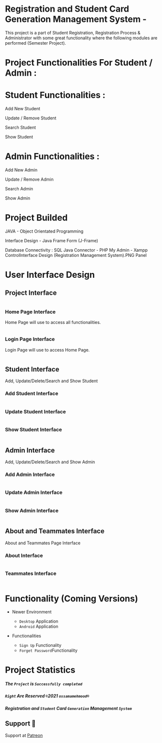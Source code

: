 # Registration and Student Card Generation Management System - 

This project is a part of Student Registration, Registration Process & Administrator with some great functionality where the following modules are performed (Semester Project). 

# Project Functionalities For Student / Admin :

# Student Functionalities :

Add New Student

Update / Remove Student

Search Student

Show Student


# Admin Functionalities :

Add New Admin

Update / Remove Admin

Search Admin

Show Admin


# Project Builded

JAVA - Object Orientated Programming

Interface Design - Java Frame Form (J-Frame)

Database Connectivity : SQL Java Connector - PHP My Admin - Xampp ControlInterface Design (Registration Management System).PNG Panel


# User Interface Design

## Project Interface
<p align="left">
  <img alt="" style="{max-height: 20px}" src="./Project Finalized (Interface Design)/Interface Design (Registration Management System).PNG">
</p>

### Home Page Interface
Home Page will use to access all functionalities.
<p align="left">
  <img alt="" style="{max-height: 20px}" src="./Project Finalized (Interface Design)/Welcome to Home Page.PNG">
</p>

### Login Page Interface
Login Page will use to access Home Page.
<p align="left">
  <img alt="" style="{max-height: 20px}" src="./Project Finalized (Interface Design)/Sign In.PNG">
</p>




## Student Interface
Add, Update/Delete/Search and Show Student

### Add Student Interface
<p align="left">
  <img alt="" style="{max-height: 20px}" src="./Project Finalized (Interface Design)/Add Student.PNG">
</p>

### Update Student Interface
<p align="left">
  <img alt="" style="{max-height: 20px}" src="./Project Finalized (Interface Design)/Update Student.PNG">
</p>

### Show Student Interface
<p align="left">
  <img alt="" style="{max-height: 20px}" src="./Project Finalized (Interface Design)/Show Student.PNG">
</p>




## Admin Interface
Add, Update/Delete/Search and Show Admin

### Add Admin Interface
<p align="left">
  <img alt="" style="{max-height: 20px}" src="./Project Finalized (Interface Design)/Add Admin.PNG">
</p>

### Update Admin Interface
<p align="left">
  <img alt="" style="{max-height: 20px}" src="./Project Finalized (Interface Design)/Update Admin.PNG">
</p>

### Show Admin Interface
<p align="left">
  <img alt="" style="{max-height: 20px}" src="./Project Finalized (Interface Design)/Show Admin.PNG">
</p>




## About and Teammates Interface
About and Teammates Page Interface

### About Interface
<p align="left">
  <img alt="" style="{max-height: 20px}" src="./Project Finalized (Interface Design)/About.PNG">
</p>

### Teammates Interface
<p align="left">
  <img alt="" style="{max-height: 20px}" src="./Project Finalized (Interface Design)/Teammates.PNG">
</p>




# Functionality (Coming Versions)

- Newer Environment 
  - `Desktop` Application
  - `Android` Application

- Functionalities
  - `Sign Up` Functionality
  - `Forget Password`Functionality




# Project Statistics

##### The `Project` is `Successfully completed` 

##### `Right` Are Reserved `©`2021 `ossamamehmood®` 

##### Registration and `Student` Card `Generation` Management `System`




## Support 💓

Support at <a href="https://www.patreon.com/ossamamehmood" target="_blank">Patreon</a>
